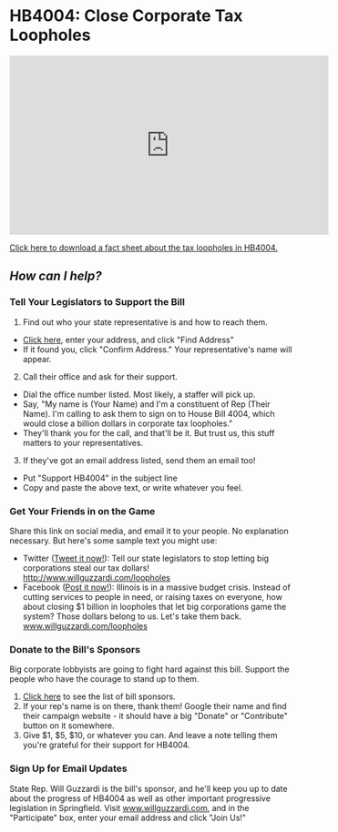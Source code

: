 ---
---

# HB4004: Close Corporate Tax Loopholes

<iframe width="560" height="315" src="https://www.youtube.com/embed/hx-V069fl7E" frameborder="0" allowfullscreen></iframe>

<a href='https://d3n8a8pro7vhmx.cloudfront.net/willguzzardi/pages/219/attachments/original/1489721154/HB4004.pdf'>Click here to download a fact sheet about the tax loopholes in HB4004.</a>

## _How can I help?_

### Tell Your Legislators to Support the Bill
1. Find out who your state representative is and how to reach them.
 * <a href="http://www.elections.il.gov/districtlocator/addressfinder.aspx" target="_blank">Click here</a>, enter your address, and click "Find Address"
 * If it found you, click "Confirm Address." Your representative's name will appear.
2. Call their office and ask for their support.
 * Dial the office number listed. Most likely, a staffer will pick up.
 * Say, "My name is (Your Name) and I'm a constituent of Rep (Their Name). I'm calling to ask them to sign on to House Bill 4004, which would close a billion dollars in corporate tax loopholes."
 * They'll thank you for the call, and that'll be it. But trust us, this stuff matters to your representatives.
3. If they've got an email address listed, send them an email too!
 * Put "Support HB4004" in the subject line
 * Copy and paste the above text, or write whatever you feel.


### Get Your Friends in on the Game
Share this link on social media, and email it to your people. No explanation necessary. But here's some sample text you might use:

* Twitter (<a href="https://twitter.com/intent/tweet?text=Tell%20our%20state%20legislators%20to%20stop%20letting%20big%20corporations%20steal%20our%20tax%20dollars!&url=http://www.willguzzardi.com/loopholes" target="_blank">Tweet it now!</a>): Tell our state legislators to stop letting big corporations steal our tax dollars! http://www.willguzzardi.com/loopholes
* Facebook (<a href="http://facebook.com/sharer.php?u=http://www.willguzzardi.com/loopholes" target="_blank">Post it now!</a>): Illinois is in a massive budget crisis. Instead of cutting services to people in need, or raising taxes on everyone, how about closing $1 billion in loopholes that let big corporations game the system? Those dollars belong to us. Let's take them back. www.willguzzardi.com/loopholes


### Donate to the Bill's Sponsors
Big corporate lobbyists are going to fight hard against this bill. Support the people who have the courage to stand up to them.

1. <a href="http://ilga.gov/legislation/billstatus.asp?DocNum=4004&GAID=14&GA=100&DocTypeID=HB&LegID=106319&SessionID=91" target="_blank">Click here</a> to see the list of bill sponsors.
2. If your rep's name is on there, thank them! Google their name and find their campaign website - it should have a big "Donate" or "Contribute" button on it somewhere.
3. Give $1, $5, $10, or whatever you can. And leave a note telling them you're grateful for their support for HB4004.


### Sign Up for Email Updates
State Rep. Will Guzzardi is the bill's sponsor, and he'll keep you up to date about the progress of HB4004 as well as other important progressive legislation in Springfield. Visit <a href="http://www.willguzzardi.com" target="_blank">www.willguzzardi.com</a>, and in the "Participate" box, enter your email address and click "Join Us!"
